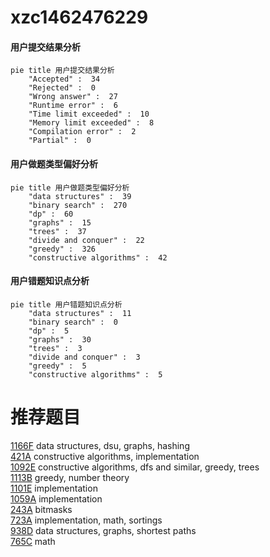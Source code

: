 # xzc1462476229

<!-- tabs:start -->



#### **用户提交结果分析**

```mermaid
pie title 用户提交结果分析
    "Accepted" :  34
    "Rejected" :  0
    "Wrong answer" :  27
    "Runtime error" :  6
    "Time limit exceeded" :  10
    "Memory limit exceeded" :  8
    "Compilation error" :  2
    "Partial" :  0
```

#### **用户做题类型偏好分析**

```mermaid
pie title 用户做题类型偏好分析
    "data structures" :  39
    "binary search" :  270
    "dp" :  60
    "graphs" :  15
    "trees" :  37
    "divide and conquer" :  22
    "greedy" :  326
    "constructive algorithms" :  42
```
#### **用户错题知识点分析**

```mermaid
pie title 用户错题知识点分析
    "data structures" :  11
    "binary search" :  0
    "dp" :  5
    "graphs" :  30
    "trees" :  3
    "divide and conquer" :  3
    "greedy" :  5
    "constructive algorithms" :  5
```



<!-- tabs:end -->
# 推荐题目
[1166F](https://codeforces.com/contest/1166/problem/F)		data structures,
                        dsu,
                        graphs,
                        hashing		  
[421A](https://codeforces.com/contest/421/problem/A)		constructive algorithms,
                        implementation		  
[1092E](https://codeforces.com/contest/1092/problem/E)		constructive algorithms,
                        dfs and similar,
                        greedy,
                        trees		  
[1113B](https://codeforces.com/contest/1113/problem/B)		greedy,
                        number theory		  
[1101E](https://codeforces.com/contest/1101/problem/E)		implementation		  
[1059A](https://codeforces.com/contest/1059/problem/A)		implementation		  
[243A](https://codeforces.com/contest/243/problem/A)		bitmasks		  
[723A](https://codeforces.com/contest/723/problem/A)		implementation,
                        math,
                        sortings		  
[938D](https://codeforces.com/contest/938/problem/D)		data structures,
                        graphs,
                        shortest paths		  
[765C](https://codeforces.com/contest/765/problem/C)		math		  
